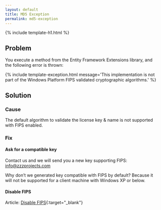 ```yaml
---
layout: default
title: MD5 Exception
permalink: md5-exception
---
```


{% include template-h1.html %}

## Problem

You execute a method from the Entity Framework Extensions library, and the following error is thrown:

{% include template-exception.html message='This implementation is not part of the Windows Platform FIPS validated cryptographic algorithms.' %}

## Solution

### Cause

The default algorithm to validate the license key & name is not supported with FIPS enabled.

### Fix

#### Ask for a compatible key

Contact us and we will send you a new key supporting FIPS: info@zzzprojects.com

Why don’t we generated key compatible with FIPS by default? Because it will not be supported for a client machine with Windows XP or below.

#### Disable FIPS

Article: [Disable FIPS](http://docs.trendmicro.com/all/ent/sc/v3.0/en-US/cmcolh/t_fips.html){:target="_blank"}
